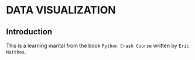 # DATA VISUALIZATION
## Introduction
This is a learning marital from  the book `Python Crash Course` written by `Eric Matthes`.